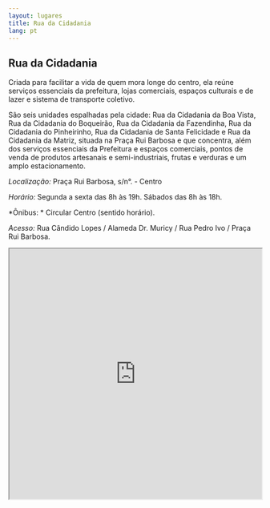```yaml
---
layout: lugares
title: Rua da Cidadania
lang: pt
---
```


## Rua da Cidadania

Criada para facilitar a vida de quem mora longe do centro, ela reúne serviços essenciais da prefeitura, lojas comerciais, espaços culturais e de lazer e sistema de transporte coletivo.

São seis unidades espalhadas pela cidade: Rua da Cidadania da Boa Vista, Rua da Cidadania do Boqueirão, Rua da Cidadania da Fazendinha, Rua da Cidadania do Pinheirinho, Rua da Cidadania de Santa Felicidade e Rua da Cidadania da Matriz, situada na Praça Rui Barbosa e que concentra, além dos serviços essenciais da Prefeitura e espaços comerciais, pontos de venda de produtos artesanais e semi-industriais, frutas e verduras e um amplo estacionamento.


*Localização:*
Praça Rui Barbosa, s/n°. - Centro

*Horário:*
Segunda a sexta das 8h às 19h. Sábados das 8h às 18h.

*Ônibus: *
Circular Centro (sentido horário).

*Acesso:*
Rua Cândido Lopes / Alameda Dr. Muricy / Rua Pedro Ivo / Praça Rui Barbosa.

<iframe style="width:100%; height:500px;" src="https://a.tiles.mapbox.com/v4/nolram.imlcg993/attribution,zoompan,zoomwheel,geocoder,share.html?access_token=pk.eyJ1Ijoibm9scmFtIiwiYSI6ImxwQndGSTQifQ.CiUt2RoqzvarItHA-wtPag"></iframe>
